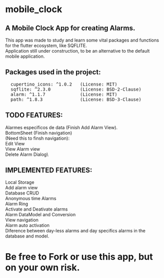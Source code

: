 # mobile_clock
## A Mobile Clock App for creating Alarms.

This app was made to study and learn some vital packages and functions for the flutter ecosystem, like SQFLITE.\
Application still under construction, to be an alternative to the default mobile application.


## Packages used in the project:

<pre>
  cupertino_icons: ^1.0.2   (License: MIT) 
  sqflite: ^2.3.0           (License: BSD-2-Clause) 
  alarm: ^1.1.7             (License: MIT) 
  path: ^1.8.3              (License: BSD-3-Clause)  
</pre>
## TODO FEATURES:

Alarmes especificos de data (Finish Add Alarm View).\
BottomSheet (Finish navigation)\
(Need this to finsh navigation):\
Edit View\
View Alarm view\
Delete Alarm Dialog\

## IMPLEMENTED FEATURES:
Local Storage \
Add alarm view \
Database CRUD\
Anonymous time Alarms\
Alarm Ring\
Activate and Deativate alarms\
Alarm DataModel and Conversion\
View navigation\
Alarm auto activation\
Diference between day-less alarms and day specifics alarms in the database and model.


# Be free to Fork or use this app, but on your own risk.



